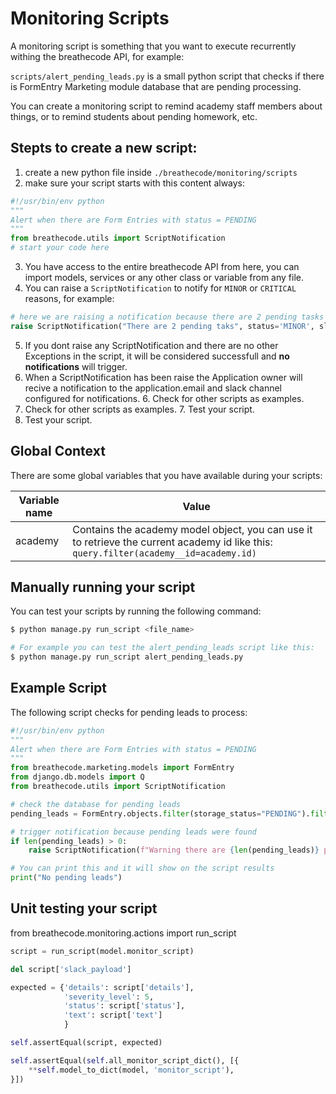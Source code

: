 # Monitoring Scripts

A monitoring script is something that you want to execute recurrently withing the breathecode API, for example:

`scripts/alert_pending_leads.py` is a small python script that checks if there is FormEntry Marketing module database that are pending processing.

You can create a monitoring script to remind academy staff members about things, or to remind students about pending homework, etc.

## Stepts to create a new script:

1. create a new python file inside `./breathecode/monitoring/scripts`
2. make sure your script starts with this content always:

```py
#!/usr/bin/env python
"""
Alert when there are Form Entries with status = PENDING
"""
from breathecode.utils import ScriptNotification
# start your code here
```

3. You have access to the entire breathecode API from here, you can import models, services or any other class or variable from any file.
4. You can raise a `ScriptNotification` to notify for `MINOR` or `CRITICAL` reasons, for example:

```py
# here we are raising a notification because there are 2 pending tasks
raise ScriptNotification("There are 2 pending taks", status='MINOR', slug="pending_tasks")
```
5. If you dont raise any ScriptNotification and there are no other Exceptions in the script, it will be considered successfull and **no notifications** will trigger.
6. When a ScriptNotification has been raise the Application owner will recive a notification to the application.email and slack channel configured for notifications.	6. Check for other scripts as examples.
7. Check for other scripts as examples.	7. Test your script.
8. Test your script.

## Global Context

There are some global variables that you have available during your scripts:

| Variable name     | Value |
| ----------------- | ----- |
| academy           | Contains the academy model object, you can use it to retrieve the current academy id like this: `query.filter(academy__id=academy.id)` |

## Manually running your script

You can test your scripts by running the following command:

```bash
$ python manage.py run_script <file_name>

# For example you can test the alert_pending_leads script like this:
$ python manage.py run_script alert_pending_leads.py
```

## Example Script

The following script checks for pending leads to process:

```py
#!/usr/bin/env python
"""
Alert when there are Form Entries with status = PENDING
"""
from breathecode.marketing.models import FormEntry
from django.db.models import Q
from breathecode.utils import ScriptNotification

# check the database for pending leads
pending_leads = FormEntry.objects.filter(storage_status="PENDING").filter(Q(academy__id=academy.id) | Q(location=academy.slug))

# trigger notification because pending leads were found
if len(pending_leads) > 0:
    raise ScriptNotification(f"Warning there are {len(pending_leads)} pending form entries", status='MINOR')

# You can print this and it will show on the script results
print("No pending leads")
```

## Unit testing your script

from breathecode.monitoring.actions import run_script

```python
script = run_script(model.monitor_script)

del script['slack_payload']

expected = {'details': script['details'],
            'severity_level': 5,
            'status': script['status'],
            'text': script['text']
            }

self.assertEqual(script, expected)

self.assertEqual(self.all_monitor_script_dict(), [{
    **self.model_to_dict(model, 'monitor_script'),
}])
```
